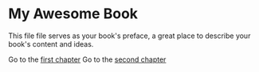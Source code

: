 # My Awesome Book

This file file serves as your book's preface, a great place to describe your book's content and ideas.

Go to the [first chapter](/chapter1.md)
Go to the [second chapter](/chapter2.md)

